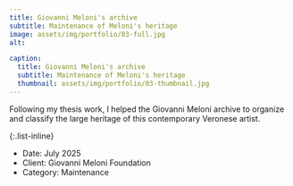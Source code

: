 ```yaml
---
title: Giovanni Meloni's archive
subtitle: Maintenance of Meloni's heritage
image: assets/img/portfolio/03-full.jpg
alt: 

caption:
  title: Giovanni Meloni's archive
  subtitle: Maintenance of Meloni's heritage
  thumbnail: assets/img/portfolio/03-thumbnail.jpg
---
```

Following my thesis work, I helped the Giovanni Meloni archive to organize and classify the large heritage of this contemporary Veronese artist.


{:.list-inline}
- Date: July 2025
- Client: Giovanni Meloni Foundation
- Category: Maintenance

